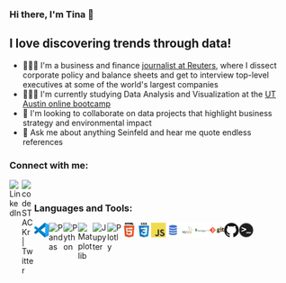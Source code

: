 ### Hi there, I'm Tina 👋

## I love discovering trends through data!

- 👩🏻‍💼 I'm a business and finance [journalist at Reuters](https://www.reuters.com/journalists/tina-bellon), where I dissect corporate policy and balance sheets and get to interview top-level executives at some of the world's largest companies
- 👩🏻‍🎓 I'm currently studying Data Analysis and Visualization at the [UT Austin online bootcamp](https://techbootcamps.utexas.edu/data/)
- 👥 I'm looking to collaborate on data projects that highlight business strategy and environmental impact
- 💬 Ask me about anything Seinfeld and hear me quote endless references  

### Connect with me:
[<img align="left" alt="LinkedIn" width="22px" src="https://cdn.jsdelivr.net/npm/simple-icons@v3/icons/linkedin.svg" />](https://www.linkedin.com/in/tinabellon/)
[<img align="left" alt="codeSTACKr | Twitter" width="22px" src="https://cdn.jsdelivr.net/npm/simple-icons@v3/icons/twitter.svg" />](https://twitter.com/TinaBellon)

<br />

### Languages and Tools:
<img align="left" alt="Visual Studio Code" width="26px" src="https://raw.githubusercontent.com/github/explore/80688e429a7d4ef2fca1e82350fe8e3517d3494d/topics/visual-studio-code/visual-studio-code.png" />
<img align="left" alt="Pandas" width="26px" src="https://upload.wikimedia.org/wikipedia/commons/e/ed/Pandas_logo.svg">
<img align="left" alt="Python" width="26px" src="https://user-images.githubusercontent.com/90064437/152021301-b2ed722e-a521-4884-aa9f-3f052016a048.png">
<img align="left" alt="Matplotlib" width="26px" src="https://upload.wikimedia.org/wikipedia/commons/0/01/Created_with_Matplotlib-logo.svg">
<img align="left" alt="Jupyter" width="26px" src="https://upload.wikimedia.org/wikipedia/commons/3/38/Jupyter_logo.svg">
<img align="left" alt="Plotly" width="26px" src="https://upload.wikimedia.org/wikipedia/commons/8/8a/Plotly_logo_for_digital_final_%286%29.png">
<img align="left" alt="HTML5" width="26px" src="https://raw.githubusercontent.com/github/explore/80688e429a7d4ef2fca1e82350fe8e3517d3494d/topics/html/html.png" />
<img align="left" alt="CSS3" width="26px" src="https://raw.githubusercontent.com/github/explore/80688e429a7d4ef2fca1e82350fe8e3517d3494d/topics/css/css.png" />
<img align="left" alt="JavaScript" width="26px" src="https://raw.githubusercontent.com/github/explore/80688e429a7d4ef2fca1e82350fe8e3517d3494d/topics/javascript/javascript.png" />
<img align="left" alt="SQL" width="26px" src="https://raw.githubusercontent.com/github/explore/80688e429a7d4ef2fca1e82350fe8e3517d3494d/topics/sql/sql.png" />
<img align="left" alt="MySQL" width="26px" src="https://raw.githubusercontent.com/github/explore/80688e429a7d4ef2fca1e82350fe8e3517d3494d/topics/mysql/mysql.png" />
<img align="left" alt="MongoDB" width="26px" src="https://raw.githubusercontent.com/github/explore/80688e429a7d4ef2fca1e82350fe8e3517d3494d/topics/mongodb/mongodb.png" />
<img align="left" alt="Git" width="26px" src="https://raw.githubusercontent.com/github/explore/80688e429a7d4ef2fca1e82350fe8e3517d3494d/topics/git/git.png" />
<img align="left" alt="GitHub" width="26px" src="https://raw.githubusercontent.com/github/explore/78df643247d429f6cc873026c0622819ad797942/topics/github/github.png" />
<img align="left" alt="Terminal" width="26px" src="https://raw.githubusercontent.com/github/explore/80688e429a7d4ef2fca1e82350fe8e3517d3494d/topics/terminal/terminal.png" />



<!--
**TinaBeee/TinaBeee** is a ✨ _special_ ✨ repository because its `README.md` (this file) appears on your GitHub profile.

Here are some ideas to get you started:

- 🔭 I’m currently working on ...
- 🌱 I’m currently learning ...
- 👯 I’m looking to collaborate on ...
- 🤔 I’m looking for help with ...
- 💬 Ask me about ...
- 📫 How to reach me: ...
- 😄 Pronouns: ...
- ⚡ Fun fact: ...
-->
